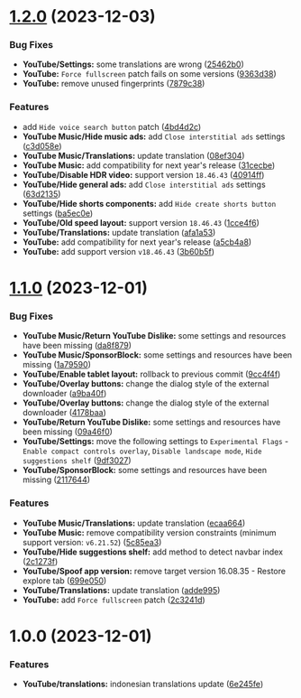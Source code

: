 # [1.2.0](https://github.com/Blawuken/revanced-patches-extended/compare/v1.1.0...v1.2.0) (2023-12-03)


### Bug Fixes

* **YouTube/Settings:** some translations are wrong ([25462b0](https://github.com/Blawuken/revanced-patches-extended/commit/25462b046e99b96b952b8c5b197e5be925961465))
* **YouTube:** `Force fullscreen` patch fails on some versions ([9363d38](https://github.com/Blawuken/revanced-patches-extended/commit/9363d38b3377db54d964420604e778a30cd80233))
* **YouTube:** remove unused fingerprints ([7879c38](https://github.com/Blawuken/revanced-patches-extended/commit/7879c3870a202c04be94184f40fd8dae5699087a))


### Features

* add `Hide voice search button` patch ([4bd4d2c](https://github.com/Blawuken/revanced-patches-extended/commit/4bd4d2ccdf1fd9131b33ce1eb3cf610713ceb6f7))
* **YouTube Music/Hide music ads:** add `Close interstitial ads` settings ([c3d058e](https://github.com/Blawuken/revanced-patches-extended/commit/c3d058efe4f2a5eab1221a107c94f444d4d76a4f))
* **YouTube Music/Translations:** update translation ([08ef304](https://github.com/Blawuken/revanced-patches-extended/commit/08ef304a72da8a32f86b1df049e7438d754821d8))
* **YouTube Music:** add compatibility for next year's release ([31cecbe](https://github.com/Blawuken/revanced-patches-extended/commit/31cecbebd267350e1532c61cfcccea1ed226b851))
* **YouTube/Disable HDR video:** support version `18.46.43` ([40914ff](https://github.com/Blawuken/revanced-patches-extended/commit/40914ffecc0c6f2a5ca5d59b2e05ece85160ccad))
* **YouTube/Hide general ads:** add `Close interstitial ads` settings ([63d2135](https://github.com/Blawuken/revanced-patches-extended/commit/63d21354c0be9abb03111184b912e220af34a157))
* **YouTube/Hide shorts components:** add `Hide create shorts button` settings ([ba5ec0e](https://github.com/Blawuken/revanced-patches-extended/commit/ba5ec0e6dbec7ff2952a06336610eea3c1adaa56))
* **YouTube/Old speed layout:** support version `18.46.43` ([1cce4f6](https://github.com/Blawuken/revanced-patches-extended/commit/1cce4f6b0425efc73e1b57e0713a37c78fd4672d))
* **YouTube/Translations:** update translation ([afa1a53](https://github.com/Blawuken/revanced-patches-extended/commit/afa1a535338eb2d6036691bdb9bd53233676919d))
* **YouTube:** add compatibility for next year's release ([a5cb4a8](https://github.com/Blawuken/revanced-patches-extended/commit/a5cb4a8414a9fe31b1231feed13fd1487a77ab01))
* **YouTube:** add support version `v18.46.43` ([3b60b5f](https://github.com/Blawuken/revanced-patches-extended/commit/3b60b5faed50cc647c0c4129544097e62c69c5ab))

# [1.1.0](https://github.com/Blawuken/revanced-patches-extended/compare/v1.0.0...v1.1.0) (2023-12-01)


### Bug Fixes

* **YouTube Music/Return YouTube Dislike:** some settings and resources have been missing ([da8f879](https://github.com/Blawuken/revanced-patches-extended/commit/da8f879aab12c98549b06b3e35dfa55d5b250ff8))
* **YouTube Music/SponsorBlock:** some settings and resources have been missing ([1a79590](https://github.com/Blawuken/revanced-patches-extended/commit/1a79590aa4b0d460ec95cbd00d42d4ee726ec528))
* **YouTube/Enable tablet layout:** rollback to previous commit ([9cc4f4f](https://github.com/Blawuken/revanced-patches-extended/commit/9cc4f4f9da0b598769487a5b58338fee3bce927b))
* **YouTube/Overlay buttons:** change the dialog style of the external downloader ([a9ba40f](https://github.com/Blawuken/revanced-patches-extended/commit/a9ba40f6d2692718c54f17c349ed63c15a9bf263))
* **YouTube/Overlay buttons:** change the dialog style of the external downloader ([4178baa](https://github.com/Blawuken/revanced-patches-extended/commit/4178baa03913bfd7ce4e4d8c023ae2bae72253e0))
* **YouTube/Return YouTube Dislike:** some settings and resources have been missing ([09a46f0](https://github.com/Blawuken/revanced-patches-extended/commit/09a46f0eaa45202480c536153bf78180389710c7))
* **YouTube/Settings:** move the following settings to `Experimental Flags` - `Enable compact controls overlay`, `Disable landscape mode`, `Hide suggestions shelf` ([9df3027](https://github.com/Blawuken/revanced-patches-extended/commit/9df3027194844613f18f6dc367816c98c7d7a6a6))
* **YouTube/SponsorBlock:** some settings and resources have been missing ([2117644](https://github.com/Blawuken/revanced-patches-extended/commit/21176449d26f853f0a6900b0b05a024e1021f41f))


### Features

* **YouTube Music/Translations:** update translation ([ecaa664](https://github.com/Blawuken/revanced-patches-extended/commit/ecaa66430194ab963e9ccdacbaa8a3ed406bb42e))
* **YouTube Music:** remove compatibility version constraints (minimum support version: `v6.21.52`) ([5c85ea3](https://github.com/Blawuken/revanced-patches-extended/commit/5c85ea3b9de01abcaa6ec6407142b9dcd0b3135d))
* **YouTube/Hide suggestions shelf:** add method to detect navbar index ([2c1273f](https://github.com/Blawuken/revanced-patches-extended/commit/2c1273fc71d08ce59802ba05e263ee1ff2965db8))
* **YouTube/Spoof app version:** remove target version 16.08.35 - Restore explore tab ([699e050](https://github.com/Blawuken/revanced-patches-extended/commit/699e05076887c47e97674de8472ee94e0ea5cc28))
* **YouTube/Translations:** update translation ([adde995](https://github.com/Blawuken/revanced-patches-extended/commit/adde995f66225c9064fe72785a184497c404f0ba))
* **YouTube:** add `Force fullscreen` patch ([2c3241d](https://github.com/Blawuken/revanced-patches-extended/commit/2c3241d66a836ecf43475fa964d92b734173fb6d))

# 1.0.0 (2023-12-01)


### Features

* **YouTube/translations:** indonesian translations update ([6e245fe](https://github.com/Blawuken/revanced-patches-extended/commit/6e245fe099088d09809367087d8407035372bcbc))
